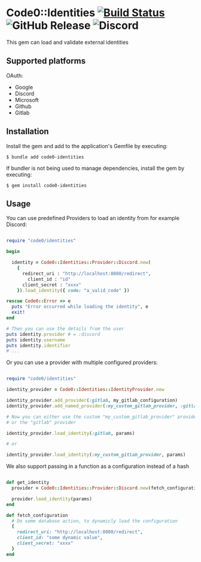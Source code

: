 # Code0::Identities [![Build Status](https://img.shields.io/github/actions/workflow/status/code0-tech/code0-identities/main.yml?branch=main)](https://github.com/code0-tech/code0-identities/actions) ![GitHub Release](https://img.shields.io/github/v/release/code0-tech/code0-identities) ![Discord](https://img.shields.io/discord/1173625923724124200?label=Discord&color=blue)

This gem can load and validate external identities

## Supported platforms

OAuth:
- Google
- Discord
- Microsoft
- Github
- Gitlab

## Installation

Install the gem and add to the application's Gemfile by executing:

    $ bundle add code0-identities

If bundler is not being used to manage dependencies, install the gem by executing:

    $ gem install code0-identities

## Usage

You can use predefined Providers to load an identity from for example Discord:
```ruby

require "code0/identities"

begin

  identity = Code0::Identities::Provider::Discord.new(
    {
      redirect_uri : "http://localhost:8080/redirect",
        client_id : "id"
      client_secret : "xxxx"
    }).load_identity({ code: "a_valid_code" })

rescue Code0::Error => e
  puts "Error occurred while loading the identity", e
  exit!
end

# Then you can use the details from the user
puts identity.provider # = :discord
puts identity.username
puts identity.identifier
# ...

```

Or you can use a provider with multiple configured providers:

```ruby

require "code0/identities"

identity_provider = Code0::Identities::IdentityProvider.new

identity_provider.add_provider(:gitlab, my_gitlab_configuration)
identity_provider.add_named_provider(:my_custom_gitlab_provider, :gitlab, my_custom_gitlab_provider_configuration)

# Now you can either use the custom "my_custom_gitlab_provider" provider
# or the "gitlab" provider

identity_provider.load_identity(:gitlab, params)

# or

identity_provider.load_identity(:my_custom_gitlab_provider, params)

```

We also support passing in a function as a configuration instead of a hash

```ruby

def get_identity
  provider = Code0::Identities::Provider::Discord.new(fetch_configuration)

  provider.load_identity(params)
end

def fetch_configuration
  # Do some database action, to dynamicly load the configuration
  {
    redirect_uri: "http://localhost:8080/redirect",
    client_id: "some dynamic value",
    client_secret: "xxxx"
  }
end

```